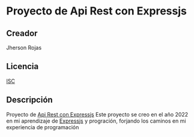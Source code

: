 # Proyecto de Api Rest con Expressjs

## Creador

Jherson Rojas

## Licencia

[ISC](https://choosealicense.com/licenses/isc/)

## Descripción

Proyecto de [Api Rest con Expressjs](https://github.com/JhersonRojas/expressjs-apirest-simple)
Este proyecto se creo en el año 2022 en mi aprendizaje de [Expressjs](https://expressjs.com/)
y progración, forjando los caminos en mi experiencia de programación